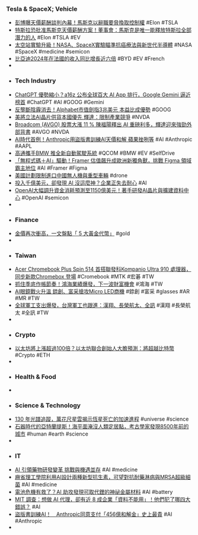### Tesla & SpaceX; Vehicle
- [彭博曝天價薪酬談判內幕！馬斯克以辭職要脅換取控制權](https://news.cnyes.com/news/id/6143254) #Elon #TSLA
- [特斯拉恐批准馬斯克天價薪酬方案！董事會：馬斯克是唯一能釋放特斯拉全部潛力的人](https://news.cnyes.com/news/id/6143569) #Elon #TSLA #EV
- [太空站實驗升級！NASA、SpaceX實驗瞄準抗癌療法與新世代半導體](https://news.pchome.com.tw/science/technice/20250905/index-75704127411692338005.html) #NASA #SpaceX #medicine #semicon
- [比亞迪2024年在法國的收入同比增長近六倍](https://www.rfi.fr/tw/中國/20250905-比亞迪2024年在法國的收入同比增長近六倍) #BYD #EV #French
-
- ### Tech Industry
- [ChatGPT 優勢縮小？a16z 公布全球百大 AI App 排行，Google Gemini 逼近榜首](https://technews.tw/2025/09/07/a16z-releases-ranking-of-the-worlds-top-100-ai-apps/) #ChatGPT #AI #GOOG #Gemini
- [反壟斷陰霾消去！Alphabet市值劍指3兆美元 本益比成優勢](https://news.cnyes.com/news/id/6143311) #GOOG
- [美將立法AI晶片供貨本國優先 輝達：限制產業競爭](https://udn.com/news/story/6811/8987892) #NVDA
- [Broadcom (AVGO) 股票大漲 11 % 陳福陽釋出 AI 重磅利多，輝達迎來強勁外部背書](https://abmedia.io/broadcom-stock-soared-ceo-hock-tan-delivered-ai-high-demend-news-to-the-investors) #AVGO #NVDA
- [AI時代首例！Anthropic用盜版書訓練AI天價和解 蘋果挫咧等](https://news.ltn.com.tw/news/world/breakingnews/5169317) #AI #Anthropic #AAPL
- [高通攜手BMW 推全新自動駕駛系統](https://news.cnyes.com/news/id/6143760) #QCOM #BMW #EV #SelfDrive
- [「無程式碼＋AI」驅動！Framer 估值飆升成歐洲新獨角獸，挑戰 Figma 領域霸主地位](https://technews.tw/2025/09/06/figma-rival-framer-raises-venture-funding-at-2-billion-valuation/) #AI #Framer #Figma
- [美國計劃限制進口中國無人機與重型車輛](https://news.cnyes.com/news/id/6143297) #drone
- [投入千億美元，卻發現 AI 沒這麼神？企業正失去耐心](https://technews.tw/2025/09/07/artificial-intelligence-winter/) #AI
- [OpenAI大幅調升資金消耗預測至1150億美元！著手研發AI晶片與擴建資料中心](https://news.cnyes.com/news/id/6143458) #OpenAI #semicon
-
- ### Finance
- [金價再次衝高，一文盤點「 5 大黃金代幣」](https://blockcast.it/2025/09/06/5-major-gold-backed-tokens-at-a-glance/) #gold
-
- ### Taiwan
- [Acer Chromebook Plus Spin 514 首搭聯發科Kompanio Ultra 910 處理器，同步新款Chromebox 登場](https://www.techbang.com/posts/125273-acer-chromebook-plus-spin-514-mediatek-kompanio-ultra-910) #Cromebook #MTK #宏碁 #TW
- [抓住季底作帳節奏！鴻海業績爆發，下一波財富機會](https://news.cnyes.com/news/id/6142983) #鴻海 #TW
- [AI眼鏡戰火升溫 錼創、富采搶攻Micro LED商機](https://news.cnyes.com/news/id/6143233) #錼創 #富采 #glasses #AR #MR #TW
- [全球軍工支出爆發，台灣軍工也跟進：漢翔、長榮航太、全訊](https://news.cnyes.com/news/id/6142885) #漢翔 #長榮航太 #全訊 #TW
-
- ### Crypto
- [以太坊將上漲超過100倍？以太坊聯合創始人大膽預測：將超越比特幣](https://news.cnyes.com/news/id/6143770) #Crypto #ETH
-
- ### Health & Food
-
- ### Science & Technology
- [130 年光譜追蹤，萬花尺星雲揭示恆星死亡的加速進程](https://technews.tw/2025/09/06/the-rapid-warming-and-evolution-of-the-spirograph-nebula/) #universe #science
- [石器時代的亞特蘭提斯！海平面淹沒人類定居點，考古學家發現8500年前的城市](https://www.gvm.com.tw/article/124076) #human #earth #science
-
- ### IT
- [AI 引領藥物研發變革 挑戰與機遇並存](https://geneonline.news/ai-引領藥物研發變革-挑戰與機遇並存/) #AI #medicine
- [麻省理工學院利用AI設計兩種新型抗生素，可望對抗耐藥淋病與MRSA超級細菌](https://tw.news.yahoo.com/mit-uses-ai-to-design-two-new-antibiotics-that-could-fight-drug-resistant-gonorrhea-and-mrsa-superbugs-150746844.html) #AI #medicine
- [電池危機有救了？AI 助攻發現可取代鋰的神祕金屬材料](https://technews.tw/2025/09/07/tmos/) #AI #battery
- [MIT 調查：想做 AI 代理，卻有近 8 成企業「資料不能用」！他們犯了哪四大錯誤？](https://fc.bnext.com.tw/articles/view/4041?) #AI
- [盜版書訓練AI！　Anthropic同意支付「456億和解金」史上最貴](https://www.ettoday.net/news/20250906/3028718.htm) #AI #Anthropic
-